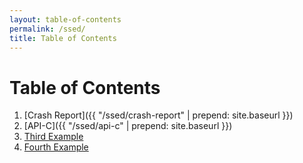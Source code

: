 ```yaml
---
layout: table-of-contents
permalink: /ssed/
title: Table of Contents
---
```


# Table of Contents
1. [Crash Report]({{ "/ssed/crash-report" | prepend: site.baseurl }})
2. [API-C]({{ "/ssed/api-c" | prepend: site.baseurl }})
3. [Third Example](#third-example)
4. [Fourth Example](#fourth-example)
